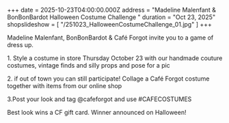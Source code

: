 +++
date = 2025-10-23T04:00:00.000Z
address = "Madeline Malenfant & BonBonBardot Halloween Costume Challenge "
duration = "Oct 23, 2025"
shopslideshow = [ "/251023_HalloweenCostumeChallenge_01.jpg" ]
+++

Madeline Malenfant, BonBonBardot & Café Forgot invite you to a game of dress up.

1\. Style a costume in store Thursday October 23 with our handmade couture costumes, vintage finds and silly props and pose for a pic

2\. if out of town you can still participate! Collage a Café Forgot costume together with items from our online shop

3.Post your look and tag @cafeforgot and use #CAFECOSTUMES

Best look wins a CF gift card. Winner announced on Halloween!

